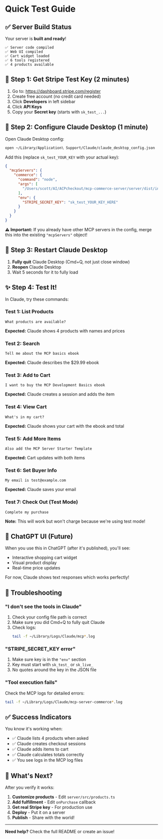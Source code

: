 # Quick Test Guide

## ✅ Server Build Status

Your server is **built and ready**!

```
✅ Server code compiled
✅ Web UI compiled  
✅ Cart widget loaded
✅ 6 tools registered
✅ 4 products available
```

## 🔑 Step 1: Get Stripe Test Key (2 minutes)

1. Go to: https://dashboard.stripe.com/register
2. Create free account (no credit card needed)
3. Click **Developers** in left sidebar
4. Click **API Keys**
5. Copy your **Secret key** (starts with `sk_test_...`)

## 🔧 Step 2: Configure Claude Desktop (1 minute)

Open Claude Desktop config:

```bash
open ~/Library/Application\ Support/Claude/claude_desktop_config.json
```

Add this (replace `sk_test_YOUR_KEY` with your actual key):

```json
{
  "mcpServers": {
    "commerce": {
      "command": "node",
      "args": [
        "/Users/scott/AI/ACPcheckout/mcp-commerce-server/server/dist/index.js"
      ],
      "env": {
        "STRIPE_SECRET_KEY": "sk_test_YOUR_KEY_HERE"
      }
    }
  }
}
```

**⚠️ Important:** If you already have other MCP servers in the config, merge this into the existing `"mcpServers"` object!

## 🔄 Step 3: Restart Claude Desktop

1. **Fully quit** Claude Desktop (Cmd+Q, not just close window)
2. **Reopen** Claude Desktop
3. Wait 5 seconds for it to fully load

## ✨ Step 4: Test It!

In Claude, try these commands:

### Test 1: List Products
```
What products are available?
```

**Expected:** Claude shows 4 products with names and prices

### Test 2: Search
```
Tell me about the MCP basics ebook
```

**Expected:** Claude describes the $29.99 ebook

### Test 3: Add to Cart
```
I want to buy the MCP Development Basics ebook
```

**Expected:** Claude creates a session and adds the item

### Test 4: View Cart
```
What's in my cart?
```

**Expected:** Claude shows your cart with the ebook and total

### Test 5: Add More Items
```
Also add the MCP Server Starter Template
```

**Expected:** Cart updates with both items

### Test 6: Set Buyer Info
```
My email is test@example.com
```

**Expected:** Claude saves your email

### Test 7: Check Out (Test Mode)
```
Complete my purchase
```

**Note:** This will work but won't charge because we're using test mode!

## 🎨 ChatGPT UI (Future)

When you use this in ChatGPT (after it's published), you'll see:
- Interactive shopping cart widget
- Visual product display
- Real-time price updates

For now, Claude shows text responses which works perfectly!

## 🐛 Troubleshooting

### "I don't see the tools in Claude"

1. Check your config file path is correct
2. Make sure you did Cmd+Q to fully quit Claude
3. Check logs:
   ```bash
   tail -f ~/Library/Logs/Claude/mcp*.log
   ```

### "STRIPE_SECRET_KEY error"

1. Make sure key is in the `"env"` section
2. Key must start with `sk_test_` or `sk_live_`
3. No quotes around the key in the JSON file

### "Tool execution fails"

Check the MCP logs for detailed errors:
```bash
tail -f ~/Library/Logs/Claude/mcp-server-commerce*.log
```

## ✅ Success Indicators

You know it's working when:

- ✅ Claude lists 4 products when asked
- ✅ Claude creates checkout sessions
- ✅ Claude adds items to cart
- ✅ Claude calculates totals correctly
- ✅ You see logs in the MCP log files

## 🎉 What's Next?

After you verify it works:

1. **Customize products** - Edit `server/src/products.ts`
2. **Add fulfillment** - Edit `onPurchase` callback
3. **Get real Stripe key** - For production use
4. **Deploy** - Put it on a server
5. **Publish** - Share with the world!

---

**Need help?** Check the full README or create an issue!

